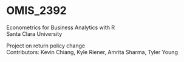 # OMIS_2392
Econometrics for Business Analytics with R <br />
Santa Clara University<br />

Project on return policy change<br />
Contributors: Kevin Chiang, Kyle Riener, Amrita Sharma, Tyler Young
